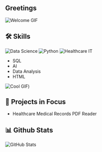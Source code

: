 ## Greetings 
![Welcome GIF](https://media.giphy.com/media/eB5wdH3DfPMdBx1bNY/giphy.gif?cid=ecf05e47f38we3u20tyorqxd7wif516htvtlvie2bcvzfus5&ep=v1_gifs_search&rid=giphy.gif&ct=g)
<!--
**jaajakaiye/jaajakaiye** is a ✨ _special_ ✨ repository because its `README.md` (this file) appears on your GitHub profile.

I'm Jumoke (Joo-Ma-Keh) Ajakaiye, a healthcare analyst enthusiast exploring the data science industry!


- 🔭 I’m currently working on Python Certificate
- 🌱 I’m currently learning Python
- 🤔 I’m looking for help with Python code that reads healthcare pdf files
- 📫 How to reach me: Twitter jaajakaiye
- ⚡ Fun fact: I'm into kdrama series and do diy nails as a hobby!
-->

## 🛠️ Skills
![Data Science](https://img.shields.io/badge/Data%20Science-Innovative-blue?style=for-the-badge)
![Python](https://img.shields.io/badge/Python-3776AB?style=for-the-badge&logo=python&logoColor=white)
![Healthcare IT](https://img.shields.io/badge/Healthcare_IT-Innovation-brightgreen?style=for-the-badge)
- SQL
- AI 
- Data Analysis
- HTML

![Cool GIF](https://media.giphy.com/media/v1.Y2lkPTc5MGI3NjExNWRuZjh2ZjhkNnN4c2FibXNnbTZvNHFobHA1ODcybG5pc2tsbGQ0ZSZlcD12MV9naWZzX3NlYXJjaCZjdD1n/SvckSy7fFviqrq8ClF/giphy.gif))

## 🔬 Projects in Focus
- Healthcare Medical Records PDF Reader

## 📊 Github Stats
![GitHub Stats](https://github-readme-stats.vercel.app/api?jaajakaiye=jaajakaiye&show_icons=true&theme=radical)

